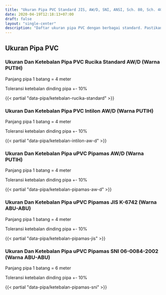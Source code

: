 ```yaml
---
title: "Ukuran Pipa PVC Standard JIS, AW/D, SNI, ANSI, Sch. 80, Sch. 40"
date: 2020-04-19T12:18:13+07:00
draft: false
layout: "single-center"
description: "Daftar ukuran pipa PVC dengan berbagai standard. Pastikan pipa PVC yang anda beli sesuai dengan kebutuhan proyek dengan ukuran yang tepat."
---
```


## Ukuran Pipa PVC

### Ukuran Dan Ketebalan Pipa PVC Rucika Standard AW/D (Warna PUTIH)

Panjang pipa 1 batang = 4 meter

Toleransi ketebalan dinding pipa +- 10%

{{< partial "data-pipa/ketebalan-rucika-standard" >}}

### Ukuran Dan Ketebalan Pipa PVC Intilon AW/D (Warna PUTIH)

Panjang pipa 1 batang = 4 meter

Toleransi ketebalan dinding pipa +- 10%

{{< partial "data-pipa/ketebalan-intilon-aw-d" >}}

### Ukuran Dan Ketebalan Pipa uPVC Pipamas AW/D (Warna PUTIH)

Panjang pipa 1 batang = 4 meter

Toleransi ketebalan dinding pipa +- 10%

{{< partial "data-pipa/ketebalan-pipamas-aw-d" >}}

### Ukuran Dan Ketebalan Pipa uPVC Pipamas JIS K-6742 (Warna ABU-ABU)

Panjang pipa 1 batang = 4 meter

Toleransi ketebalan dinding pipa +- 10%

{{< partial "data-pipa/ketebalan-pipamas-jis" >}}

### Ukuran Dan Ketebalan Pipa uPVC Pipamas SNI 06-0084-2002 (Warna ABU-ABU)

Panjang pipa 1 batang = 6 meter

Toleransi ketebalan dinding pipa +- 10%

{{< partial "data-pipa/ketebalan-pipamas-sni" >}}